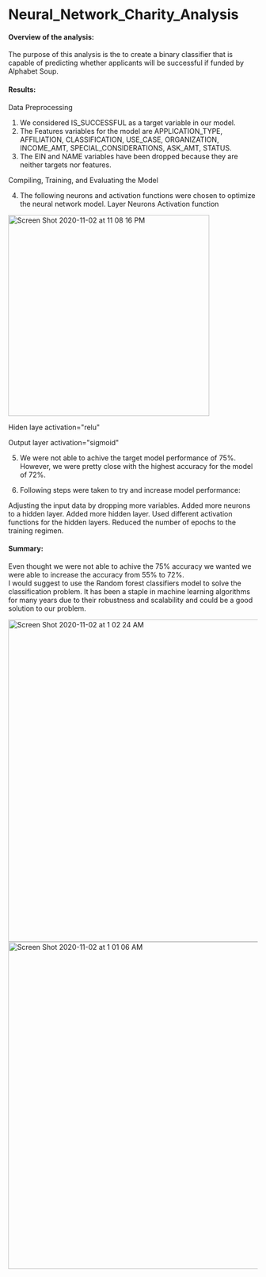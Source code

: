 # Neural_Network_Charity_Analysis

#### Overview of the analysis: 

The purpose of this analysis is the to create a binary classifier that is capable of predicting whether applicants will be successful if funded by Alphabet Soup.

#### Results: 

Data Preprocessing
  
1. We considered IS_SUCCESSFUL as a target variable in our model. 
2. The Features variables for the model are APPLICATION_TYPE, AFFILIATION, CLASSIFICATION, USE_CASE, ORGANIZATION, INCOME_AMT, SPECIAL_CONSIDERATIONS, ASK_AMT, STATUS.
3. The EIN and NAME variables have been dropped because they are neither targets nor features.

Compiling, Training, and Evaluating the Model

4. The following neurons and activation functions were chosen to optimize the neural network model.
Layer	Neurons	Activation function

<img width="406" alt="Screen Shot 2020-11-02 at 11 08 16 PM" src="https://user-images.githubusercontent.com/67556541/97949089-862b9080-1d60-11eb-81e2-e2aad1fdc1c4.png">

  Hiden laye activation="relu"
  
  Output layer activation="sigmoid"

5. We were not able to achive the target model performance of 75%. However, we were pretty close with the highest accuracy for the model of 72%. 

6. Following steps were taken to try and increase model performance:

Adjusting the input data by dropping more variables.
Added more neurons to a hidden layer.
Added more hidden layer.
Used different activation functions for the hidden layers.
Reduced the number of epochs to the training regimen.

#### Summary: 
Even thought we were not able to achive the 75% accuracy we wanted we were able to increase the accuracy from 55% to 72%.  
I would suggest to use the Random forest classifiers model to solve the classification problem. It has been a staple in machine learning algorithms for many years due to their robustness and scalability and could be a good solution to our problem. 

<img width="651" alt="Screen Shot 2020-11-02 at 1 02 24 AM" src="https://user-images.githubusercontent.com/67556541/97948204-dfde8b80-1d5d-11eb-8e71-f4a7c894416c.png">

<img width="661" alt="Screen Shot 2020-11-02 at 1 01 06 AM" src="https://user-images.githubusercontent.com/67556541/97948198-d8b77d80-1d5d-11eb-89c3-015d417e327e.png">




